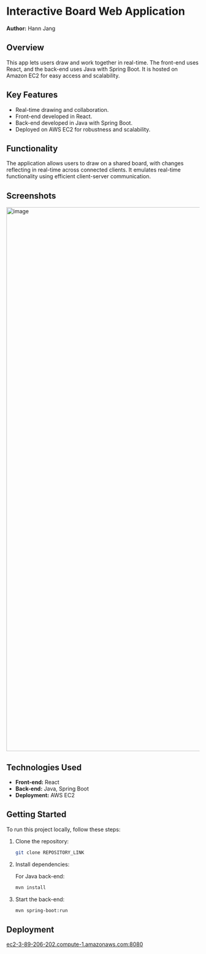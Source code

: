 # Interactive Board Web Application

**Author:** Hann Jang

## Overview
This app lets users draw and work together in real-time. The front-end uses React, and the back-end uses Java with Spring Boot. It is hosted on Amazon EC2 for easy access and scalability.

## Key Features
- Real-time drawing and collaboration.
- Front-end developed in React.
- Back-end developed in Java with Spring Boot.
- Deployed on AWS EC2 for robustness and scalability.


## Functionality
The application allows users to draw on a shared board, with changes reflecting in real-time across connected clients. It emulates real-time functionality using efficient client-server communication.

## Screenshots

<img width="1416" alt="image" src="https://github.com/user-attachments/assets/bf72b1b0-4503-4625-871b-c8fab810eed5">


## Technologies Used
- **Front-end:** React
- **Back-end:** Java, Spring Boot
- **Deployment:** AWS EC2

## Getting Started
To run this project locally, follow these steps:

1. Clone the repository:
   ```sh
   git clone REPOSITORY_LINK
   ```
2. Install dependencies:

   For Java back-end:
     ```sh
     mvn install
     ```
3. Start the back-end:
   ```sh
   mvn spring-boot:run
   ```

## Deployment
[ec2-3-89-206-202.compute-1.amazonaws.com:8080](http://ec2-3-89-206-202.compute-1.amazonaws.com:8080)
